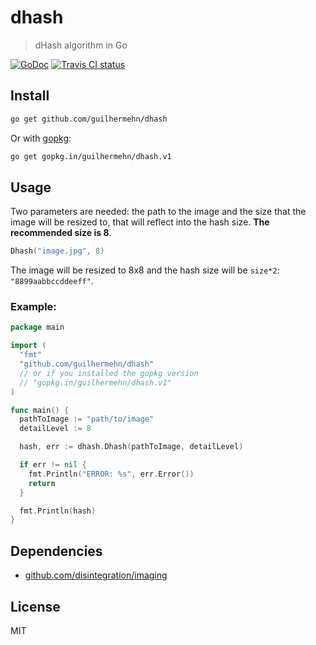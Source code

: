 # dhash
> dHash algorithm in Go

[![GoDoc](https://godoc.org/github.com/guilhermehn/dhash?status.svg)](http://godoc.org/github.com/guilhermehn/dhash)
[![Travis CI status](https://travis-ci.org/guilhermehn/dhash.svg "Travis CI Status")](https://travis-ci.org/guilhermehn/dhash)

## Install
~~~ bash
go get github.com/guilhermehn/dhash
~~~
Or with [gopkg](http://labix.org/gopkg.in):
~~~ bash
go get gopkg.in/guilhermehn/dhash.v1
~~~

## Usage
Two parameters are needed: the path to the image and
the size that the image will be resized to, that will reflect
into the hash size. **The recommended size is 8**.

~~~ go
Dhash("image.jpg", 8)
~~~

The image will be resized to 8x8 and the hash
size will be `size*2`: `"8899aabbccddeeff"`.

### Example:

~~~ go
package main

import (
  "fmt"
  "github.com/guilhermehn/dhash"
  // or if you installed the gopkg version
  // "gopkg.in/guilhermehn/dhash.v1"
)

func main() {
  pathToImage := "path/to/image"
  detailLevel := 8

  hash, err := dhash.Dhash(pathToImage, detailLevel)

  if err != nil {
    fmt.Println("ERROR: %s", err.Error())
    return
  }

  fmt.Println(hash)
}
~~~

## Dependencies
+ [github.com/disintegration/imaging](//github.com/disintegration/imaging)

## License
MIT
